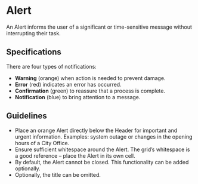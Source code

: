 # Alert

An Alert informs the user of a significant or time-sensitive message without interrupting their task.

## Specifications

There are four types of notifications:

- **Warning** (orange) when action is needed to prevent damage.
- **Error** (red) indicates an error has occurred.
- **Confirmation** (green) to reassure that a process is complete.
- **Notification** (blue) to bring attention to a message.

## Guidelines

- Place an orange Alert directly below the Header for important and urgent information.
  Examples: system outage or changes in the opening hours of a City Office.
- Ensure sufficient whitespace around the Alert.
  The grid’s whitespace is a good reference – place the Alert in its own cell.
- By default, the Alert cannot be closed.
  This functionality can be added optionally.
- Optionally, the title can be omitted.
